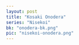 ```yaml
---
layout: post
title: "Kosaki Onodera"
series: "Nisekoi"
bk: "onodera-bk.png"
pic: "nisekoi-onodera.png"
---
```

